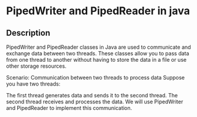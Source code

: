 # PipedWriter and PipedReader in java
## Description
PipedWriter and PipedReader classes in Java are used to 
communicate and exchange data between two threads. 
These classes allow you to pass data from one thread to another without
having to store the data in a file or use other storage resources.

Scenario: Communication between two threads to process data
Suppose you have two threads:

The first thread generates data and sends it to the second thread.
The second thread receives and processes the data.
We will use PipedWriter and PipedReader to implement this communication.